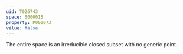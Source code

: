 ```yaml
---
uid: T026743
space: S000015
property: P000073
value: false
---
```


The entire space is an irreducible closed subset with no generic point.

